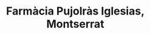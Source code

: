 ---
title: "Farmàcia Pujolràs Iglesias, Montserrat"
url: /santa-coloma-de-farners/farmacia-pujolras-iglesias-montserrat/
shop: Drogerie
---